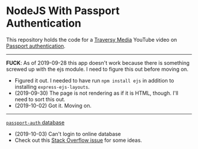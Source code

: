 # NodeJS With Passport Authentication

This repository holds the code for a [Traversy Media](https://www.youtube.com/channel/UC29ju8bIPH5as8OGnQzwJyA) YouTube video on [Passport authentication](https://youtu.be/6FOq4cUdH8k).

---

**FUCK**: As of 2019-09-28 this app doesn't work because there is something screwed up with the ejs module. I need to figure this out before moving on.
* Figured it out. I needed to have run `npm install ejs` in addition to installing `express-ejs-layouts`.
* (2019-09-30) The page is not rendering as if it is HTML, though. I'll need to sort this out.
* (2019-10-02) Got it. Moving on.


---

[`passport-auth` database](https://cloud.mongodb.com/v2/5d8f614dc56c9839eee37609#clusters)
* (2019-10-03) Can't login to online database
* Check out this [Stack Overflow issue](https://stackoverflow.com/questions/55683545/mongonetworkerror-connection-4-to-localhost27017-timed-out?noredirect=1&lq=1) for some ideas.
